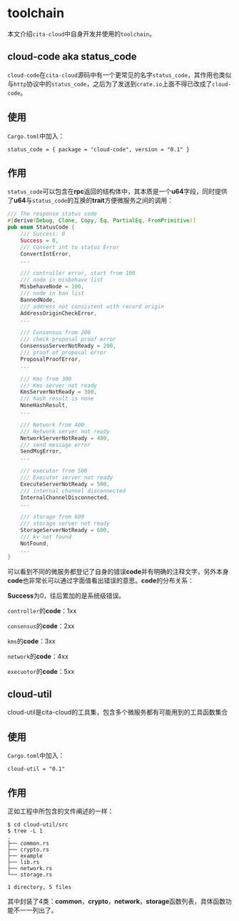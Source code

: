 # toolchain

本文介绍`cita-cloud`中自身开发并使用的`toolchain`。

## cloud-code aka status_code

`cloud-code`在`cita-cloud`源码中有一个更常见的名字`status_code`，其作用也类似与`http`协议中的`status_code`，之后为了发送到`crate.io`上面不得已改成了`cloud-code`。

## 使用

`Cargo.toml`中加入：

```
status_code = { package = "cloud-code", version = "0.1" }
```

## 作用

`status_code`可以包含在**rpc**返回的结构体中，其本质是一个**u64**字段，同时提供了**u64**与`status_code`的互换的**trait**方便微服务之间的调用：

```rust
/// The response status code
#[derive(Debug, Clone, Copy, Eq, PartialEq, FromPrimitive)]
pub enum StatusCode {
    /// Success: 0
    Success = 0,
    /// Convert int to status Error
    ConvertIntError,
    ...

    /// controller error, start from 100
    /// node in misbehave list
    MisbehaveNode = 100,
    /// node in ban list
    BannedNode,
    /// address not consistent with record origin
    AddressOriginCheckError,
	...

    /// Consensus from 200
    /// check proposal proof error
    ConsensusServerNotReady = 200,
    /// proof of proposal error
    ProposalProofError,
    ...

    /// Kms from 300
    /// Kms server not ready
    KmsServerNotReady = 300,
    /// hash result is none
    NoneHashResult,
	...

    /// Network from 400
    /// Network server not ready
    NetworkServerNotReady = 400,
    /// send message error
    SendMsgError,
	...

    /// executor from 500
    /// Executor server not ready
    ExecuteServerNotReady = 500,
    /// internal channel disconnected
    InternalChannelDisconnected,
	...

    /// storage from 600
    /// storage server not ready
    StorageServerNotReady = 600,
    /// kv not found
    NotFound,
	...
}
```

可以看到不同的微服务都登记了自身的错误**code**并有明确的注释文字，另外本身**code**也非常长可以通过字面值看出错误的意思。**code**的分布关系：

**Success**为0，往后累加的是系统级错误。

`controller`的**code**：1xx

`consensus`的**code**：2xx

`kms`的**code**：3xx

`network`的**code**：4xx

`execuotor`的**code**：5xx

## cloud-util

cloud-util是cita-cloud的工具集，包含多个微服务都有可能用到的工具函数集合

## 使用

`Cargo.toml`中加入：

```
cloud-util = "0.1"
```

## 作用

正如工程中所包含的文件阐述的一样：

```
$ cd cloud-util/src
$ tree -L 1
.
├── common.rs
├── crypto.rs
├── example
├── lib.rs
├── network.rs
└── storage.rs

1 directory, 5 files
```

其中封装了4类：**common**，**crypto**，**network**，**storage**函数列表，具体函数功能不一一列出了。